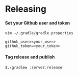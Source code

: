 # Releasing

#### Set your Github user and token
```
vim ~/.gradle/gradle.properties

github_user=<your_user>
github_token=<your_token>
```

#### Tag release and publish

```
$./gradlew :server:release
```